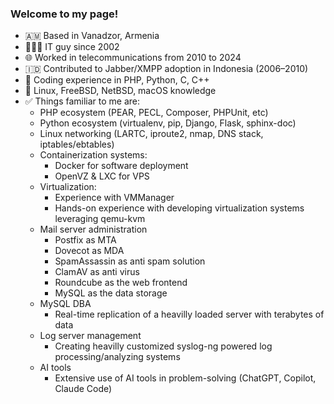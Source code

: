 ### Welcome to my page!

- 🇦🇲 Based in Vanadzor, Armenia
- 🧑🏻‍💻 IT guy since 2002
- 🌐 Worked in telecommunications from 2010 to 2024
- 🇮🇩 Contributed to Jabber/XMPP adoption in Indonesia (2006–2010)
- 🦄 Coding experience in PHP, Python, C, C++
- 🐧 Linux, FreeBSD, NetBSD, macOS knowledge
- ✅ Things familiar to me are:
  - PHP ecosystem (PEAR, PECL, Composer, PHPUnit, etc)
  - Python ecosystem (virtualenv, pip, Django, Flask, sphinx-doc)
  - Linux networking (LARTC, iproute2, nmap, DNS stack, iptables/ebtables)
  - Containerization systems:
    - Docker for software deployment
    - OpenVZ & LXC for VPS
  - Virtualization:
    - Experience with VMManager
    - Hands-on experience with developing virtualization systems leveraging qemu-kvm
  - Mail server administration
    - Postfix as MTA
    - Dovecot as MDA
    - SpamAssassin as anti spam solution
    - ClamAV as anti virus
    - Roundcube as the web frontend
    - MySQL as the data storage
  - MySQL DBA
    - Real-time replication of a heavilly loaded server with terabytes of data
  - Log server management
    - Creating heavilly customized syslog-ng powered log processing/analyzing systems
  - AI tools
    - Extensive use of AI tools in problem-solving (ChatGPT, Copilot, Claude Code)
